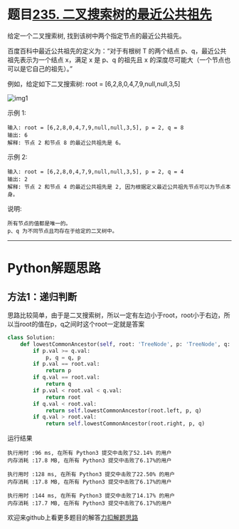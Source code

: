 # 题目[235. 二叉搜索树的最近公共祖先](https://leetcode-cn.com/problems/lowest-common-ancestor-of-a-binary-search-tree/)

给定一个二叉搜索树, 找到该树中两个指定节点的最近公共祖先。

百度百科中最近公共祖先的定义为：“对于有根树 T 的两个结点 p、q，最近公共祖先表示为一个结点 x，满足 x 是 p、q 的祖先且 x 的深度尽可能大（一个节点也可以是它自己的祖先）。”

 例如，给定如下二叉搜索树: root = [6,2,8,0,4,7,9,null,null,3,5] 

 ![img1](https://assets.leetcode-cn.com/aliyun-lc-upload/uploads/2018/12/14/binarysearchtree_improved.png)

示例 1:

```
输入: root = [6,2,8,0,4,7,9,null,null,3,5], p = 2, q = 8
输出: 6 
解释: 节点 2 和节点 8 的最近公共祖先是 6。
```

示例 2:

```
输入: root = [6,2,8,0,4,7,9,null,null,3,5], p = 2, q = 4
输出: 2
解释: 节点 2 和节点 4 的最近公共祖先是 2, 因为根据定义最近公共祖先节点可以为节点本身。
```

说明:

    所有节点的值都是唯一的。
    p、q 为不同节点且均存在于给定的二叉树中。

*****

# Python解题思路

## 方法1：递归判断

思路比较简单，由于是二叉搜索树，所以一定有左边小于root，root小于右边，所以当root的值在p，q之间时这个root一定就是答案

```python
class Solution:
    def lowestCommonAncestor(self, root: 'TreeNode', p: 'TreeNode', q: 'TreeNode') -> 'TreeNode':
        if p.val >= q.val:
            p, q = q, p
        if p.val == root.val:
            return p
        if q.val == root.val:
            return q
        if p.val < root.val < q.val:
            return root
        if q.val < root.val:
            return self.lowestCommonAncestor(root.left, p, q)
        if q.val > root.val:
            return self.lowestCommonAncestor(root.right, p, q)
```

运行结果

```
执行用时 :96 ms, 在所有 Python3 提交中击败了52.14% 的用户
内存消耗 :17.8 MB, 在所有 Python3 提交中击败了6.17%的用户

执行用时 :128 ms, 在所有 Python3 提交中击败了22.50% 的用户
内存消耗 :17.8 MB, 在所有 Python3 提交中击败了6.17%的用户

执行用时 :144 ms, 在所有 Python3 提交中击败了14.17% 的用户
内存消耗 :17.7 MB, 在所有 Python3 提交中击败了6.17%的用户
```



欢迎来github上看更多题目的解答[力扣解题思路](https://github.com/WRAllen/LeetCode)

  